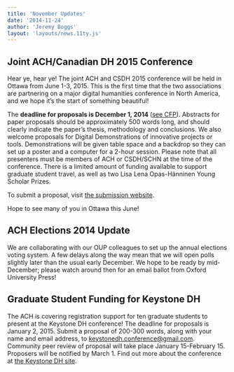 ```yaml
---
title: 'November Updates'
date: '2014-11-24'
author: 'Jeremy Boggs'
layout: 'layouts/news.11ty.js'
---
```

## Joint ACH/Canadian DH 2015 Conference

Hear ye, hear ye! The joint ACH and CSDH 2015 conference will be held in Ottawa from June 1-3, 2015. This is the first time that the two associations are partnering on a major digital humanities conference in North America, and we hope it’s the start of something beautiful!

The **deadline for proposals is December 1, 2014** ([see CFP](/news/2014/10/joint-ach-canadian-dh-conference-2015/)). Abstracts for paper proposals should be approximately 500 words long, and should clearly indicate the paper’s thesis, methodology and conclusions. We also welcome proposals for Digital Demonstrations of innovative projects or tools. Demonstrations will be given table space and a backdrop so they can set up a poster and a computer for a 2-hour session. Please note that all presenters must be members of ACH or CSDH/SCHN at the time of the conference. There is a limited amount of funding available to support graduate student travel, as well as two Lisa Lena Opas-Hänninen Young Scholar Prizes.

To submit a proposal, visit [the submission website](https://www.conftool.net/csdh-schn-ach-2015/).

Hope to see many of you in Ottawa this June!

## ACH Elections 2014 Update

We are collaborating with our OUP colleagues to set up the annual elections voting system. A few delays along the way mean that we will open polls slightly later than the usual early December. We hope to be ready by mid-December; please watch around then for an email ballot from Oxford University Press!

## Graduate Student Funding for Keystone DH

The ACH is covering registration support for ten graduate students to present at the Keystone DH conference! The deadline for proposals is January 2, 2015. Submit a proposal of 200-300 words, along with your name and email address, to [keystonedh.conference@gmail.com](mailto:keystonedh.conference@gmail.com). Community peer review of proposal will take place January 15-February 15. Proposers will be notified by March 1. Find out more about the conference at [the Keystone DH site](http://sceti.library.upenn.edu/KeystoneDH/).
